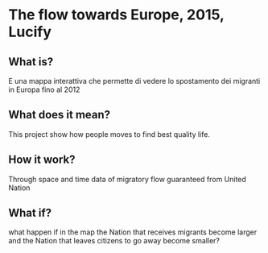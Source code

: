
# The flow towards Europe, 2015, Lucify

## What is?
E una mappa interattiva che permette di vedere lo spostamento dei migranti in Europa fino al 2012

## What does it mean?
This project show how people moves to find best quality life.

## How it work?
Through space and time data of migratory flow guaranteed from United Nation

## What if?
what happen if in the map the Nation that receives migrants become larger and the Nation that leaves citizens to go away become smaller?
